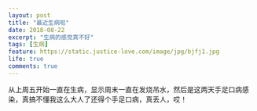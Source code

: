 ```yaml
---
layout: post
title: "最近生病啦"
date: 2018-08-22
excerpt: "生病的感觉真不好"
tags: [生病]
feature: https://static.justice-love.com/image/jpg/bjfj1.jpg
life: true
comments: true
---
```

从上周五开始一直在生病，显示周末一直在发烧吊水，然后是这两天手足口病感染，真搞不懂我这么大人了还得个手足口病，真丢人，哎！
